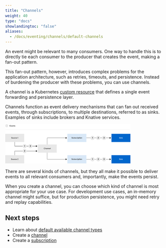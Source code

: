 ```yaml
---
title: "Channels"
weight: 40
type: "docs"
showlandingtoc: "false"
aliases:
  - /docs/eventing/channels/default-channels
---
```


An event might be relevant to many consumers. One way to handle this is to directly tie each consumer
to the producer that creates the event, making a fan-out pattern.

This fan-out pattern, however, introduces complex problems for the application architecture, such as
retries, timeouts, and persistence. Instead of burdening the producer with these problems, you can
use channels.

A channel is a Kubernetes [custom resource](https://kubernetes.io/docs/concepts/extend-kubernetes/api-extension/custom-resources/) that defines a single event forwarding and persistence layer.

Channels function as event delivery mechanisms that can fan out received events, through
subscriptions, to multiple destinations, referred to as sinks. Examples of sinks include brokers and
Knative services.

<img src="images/channel-workflow.png" width="80%"><br>

There are several kinds of channels, but they all make it possible to deliver events to all relevant
consumers and, importantly, make the events persist.

When you create a channel, you can choose which kind of channel is most appropriate for your use
case. For development use cases, an in-memory channel might suffice, but for production persistence,
you might need retry and replay capabilities.

## Next steps

- Learn about [default available channel types](channel-types-defaults)
- Create a [channel](./create-default-channel)
- Create a [subscription](./subscriptions)
